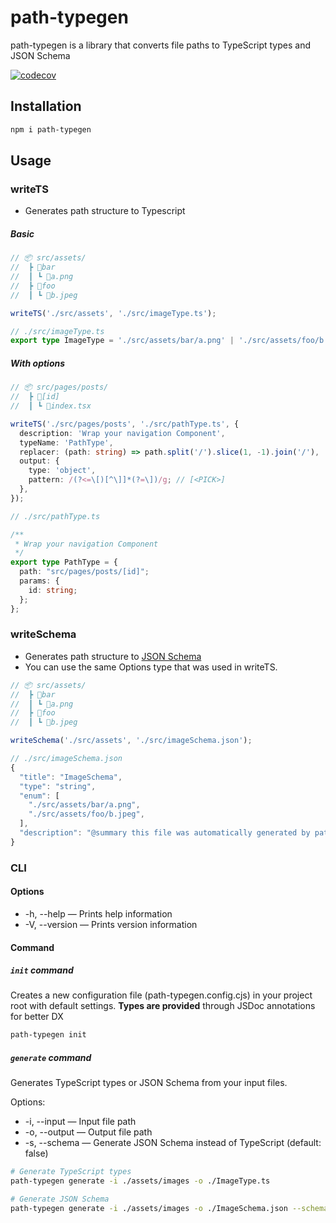 # path-typegen
path-typegen is a library that converts file paths to TypeScript types and JSON Schema

[![codecov](https://codecov.io/github/SaeWooKKang/path-typegen/graph/badge.svg?token=2U4N55K5EB)](https://codecov.io/github/SaeWooKKang/path-typegen)

## Installation

``` bash
npm i path-typegen
```

## Usage

### writeTS
- Generates path structure to Typescript

##### Basic
``` ts
// 📦 src/assets/
//  ┣ 📂bar
//  ┃ ┗ 📜a.png
//  ┣ 📂foo
//  ┃ ┗ 📜b.jpeg

writeTS('./src/assets', './src/imageType.ts');

// ./src/imageType.ts
export type ImageType = './src/assets/bar/a.png' | './src/assets/foo/b.jpeg'
```

##### With options

``` ts
// 📦 src/pages/posts/
//  ┣ 📂[id]
//  ┃ ┗ 📜index.tsx

writeTS('./src/pages/posts', './src/pathType.ts', {
  description: 'Wrap your navigation Component',
  typeName: 'PathType',
  replacer: (path: string) => path.split('/').slice(1, -1).join('/'),
  output: {
    type: 'object',
    pattern: /(?<=\[)[^\]]*(?=\])/g; // [<PICK>]
  },
});

// ./src/pathType.ts

/** 
 * Wrap your navigation Component
 */
export type PathType = {
  path: "src/pages/posts/[id]";
  params: {
    id: string;
  };
};
```

### writeSchema
- Generates path structure to [JSON Schema](https://json-schema.org/)
- You can use the same Options type that was used in writeTS.

``` ts
// 📦 src/assets/
//  ┣ 📂bar
//  ┃ ┗ 📜a.png
//  ┣ 📂foo
//  ┃ ┗ 📜b.jpeg

writeSchema('./src/assets', './src/imageSchema.json');

// ./src/imageSchema.json
{
  "title": "ImageSchema",
  "type": "string",
  "enum": [
    "./src/assets/bar/a.png",
    "./src/assets/foo/b.jpeg",
  ],
  "description": "@summary this file was automatically generated by path-typegen"
}
```

### CLI

#### Options
- -h, --help — Prints help information
- -V, --version — Prints version information

#### Command

##### `init` command
Creates a new configuration file (path-typegen.config.cjs) in your project root with default settings. **Types are provided** through JSDoc annotations for better DX

``` bash
path-typegen init
```

##### `generate` command
Generates TypeScript types or JSON Schema from your input files.

Options:
- -i, --input <path> — Input file path
- -o, --output <path> — Output file path
- -s, --schema — Generate JSON Schema instead of TypeScript (default: false)

``` bash
# Generate TypeScript types
path-typegen generate -i ./assets/images -o ./ImageType.ts

# Generate JSON Schema
path-typegen generate -i ./assets/images -o ./ImageSchema.json --schema
```
